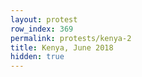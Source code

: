 ```yaml
---
layout: protest
row_index: 369
permalink: protests/kenya-2
title: Kenya, June 2018
hidden: true
---
```

